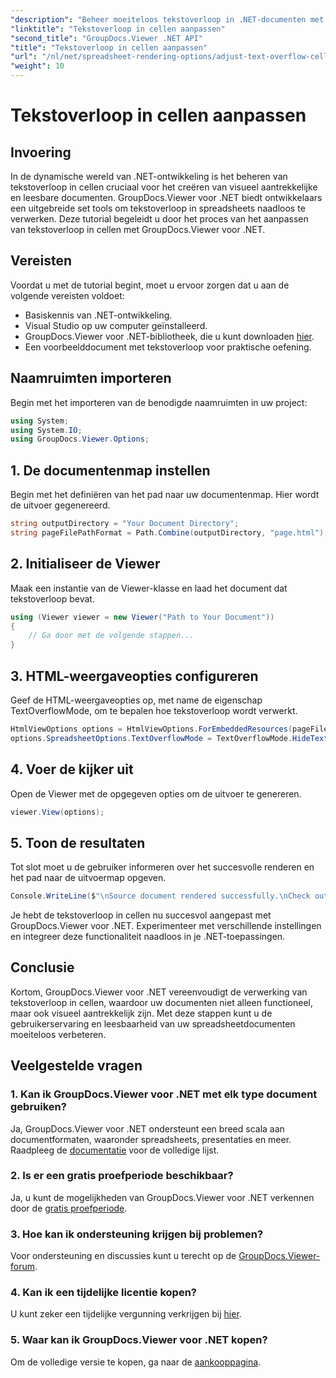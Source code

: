 ```yaml
---
"description": "Beheer moeiteloos tekstoverloop in .NET-documenten met GroupDocs.Viewer. Verbeter de leesbaarheid en gebruikerservaring. Download nu uw gratis proefversie."
"linktitle": "Tekstoverloop in cellen aanpassen"
"second_title": "GroupDocs.Viewer .NET API"
"title": "Tekstoverloop in cellen aanpassen"
"url": "/nl/net/spreadsheet-rendering-options/adjust-text-overflow-cells/"
"weight": 10
---
```


# Tekstoverloop in cellen aanpassen

## Invoering
In de dynamische wereld van .NET-ontwikkeling is het beheren van tekstoverloop in cellen cruciaal voor het creëren van visueel aantrekkelijke en leesbare documenten. GroupDocs.Viewer voor .NET biedt ontwikkelaars een uitgebreide set tools om tekstoverloop in spreadsheets naadloos te verwerken. Deze tutorial begeleidt u door het proces van het aanpassen van tekstoverloop in cellen met GroupDocs.Viewer voor .NET.
## Vereisten
Voordat u met de tutorial begint, moet u ervoor zorgen dat u aan de volgende vereisten voldoet:
- Basiskennis van .NET-ontwikkeling.
- Visual Studio op uw computer geïnstalleerd.
- GroupDocs.Viewer voor .NET-bibliotheek, die u kunt downloaden [hier](https://releases.groupdocs.com/viewer/net/).
- Een voorbeelddocument met tekstoverloop voor praktische oefening.
## Naamruimten importeren
Begin met het importeren van de benodigde naamruimten in uw project:
```csharp
using System;
using System.IO;
using GroupDocs.Viewer.Options;
```
## 1. De documentenmap instellen
Begin met het definiëren van het pad naar uw documentenmap. Hier wordt de uitvoer gegenereerd.
```csharp
string outputDirectory = "Your Document Directory";
string pageFilePathFormat = Path.Combine(outputDirectory, "page.html");
```
## 2. Initialiseer de Viewer
Maak een instantie van de Viewer-klasse en laad het document dat tekstoverloop bevat.
```csharp
using (Viewer viewer = new Viewer("Path to Your Document"))
{
    // Ga door met de volgende stappen...
}
```
## 3. HTML-weergaveopties configureren
Geef de HTML-weergaveopties op, met name de eigenschap TextOverflowMode, om te bepalen hoe tekstoverloop wordt verwerkt.
```csharp
HtmlViewOptions options = HtmlViewOptions.ForEmbeddedResources(pageFilePathFormat);
options.SpreadsheetOptions.TextOverflowMode = TextOverflowMode.HideText;
```
## 4. Voer de kijker uit
Open de Viewer met de opgegeven opties om de uitvoer te genereren.
```csharp
viewer.View(options);
```
## 5. Toon de resultaten
Tot slot moet u de gebruiker informeren over het succesvolle renderen en het pad naar de uitvoermap opgeven.
```csharp
Console.WriteLine($"\nSource document rendered successfully.\nCheck output in {outputDirectory}.");
```
Je hebt de tekstoverloop in cellen nu succesvol aangepast met GroupDocs.Viewer voor .NET. Experimenteer met verschillende instellingen en integreer deze functionaliteit naadloos in je .NET-toepassingen.
## Conclusie
Kortom, GroupDocs.Viewer voor .NET vereenvoudigt de verwerking van tekstoverloop in cellen, waardoor uw documenten niet alleen functioneel, maar ook visueel aantrekkelijk zijn. Met deze stappen kunt u de gebruikerservaring en leesbaarheid van uw spreadsheetdocumenten moeiteloos verbeteren.
## Veelgestelde vragen
### 1. Kan ik GroupDocs.Viewer voor .NET met elk type document gebruiken?
Ja, GroupDocs.Viewer voor .NET ondersteunt een breed scala aan documentformaten, waaronder spreadsheets, presentaties en meer. Raadpleeg de [documentatie](https://tutorials.groupdocs.com/viewer/net/) voor de volledige lijst.
### 2. Is er een gratis proefperiode beschikbaar?
Ja, u kunt de mogelijkheden van GroupDocs.Viewer voor .NET verkennen door de [gratis proefperiode](https://releases.groupdocs.com/).
### 3. Hoe kan ik ondersteuning krijgen bij problemen?
Voor ondersteuning en discussies kunt u terecht op de [GroupDocs.Viewer-forum](https://forum.groupdocs.com/c/viewer/9).
### 4. Kan ik een tijdelijke licentie kopen?
U kunt zeker een tijdelijke vergunning verkrijgen bij [hier](https://purchase.groupdocs.com/temporary-license/).
### 5. Waar kan ik GroupDocs.Viewer voor .NET kopen?
Om de volledige versie te kopen, ga naar de [aankooppagina](https://purchase.groupdocs.com/buy).